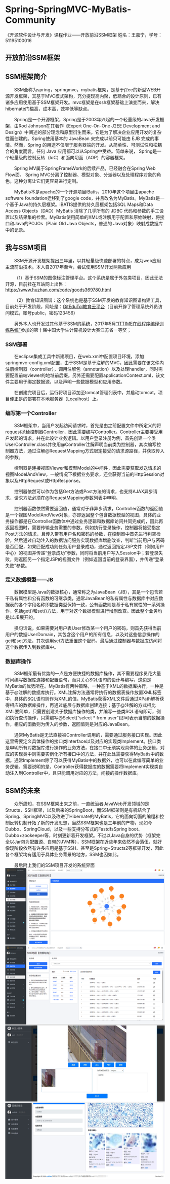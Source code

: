 # Spring-SpringMVC-MyBatis-Community
《开源软件设计与开发》课程作业——开放前沿SSM框架
姓名：王嘉宁，学号：51195100016
## 开放前沿SSM框架
## SSM框架简介
&emsp;&emsp;SSM全称为spring，springmvc，mybatis框架，是基于j2ee的新型WEB开源开发框架，其基于MVC模式架构，充分提现高内聚，低耦合的设计原则，已有诸多应用使用基于SSM框架开发。mvc框架是在ssh框架基础上演变而来，解决hibernate门槛高，成本高，效率低等缺点。

&emsp;&emsp;Spring是一个开源框架，Spring是于2003年兴起的一个轻量级的Java开发框架，由Rod Johnson在其著作《Expert One-On-One J2EE Development and Design》中阐述的部分理念和原型衍生而来。它是为了解决企业应用开发的复杂性而创建的。Spring使用基本的 JavaBean 来完成以前只可能由 EJB 完成的事情。然而，Spring 的用途不仅限于服务器端的开发。从简单性、可测试性和松耦合的角度而言，任何 Java 应用都可以从Spring中受益。简单来说， Spring是一个轻量级的控制反转（IoC）和面向切面（AOP）的容器框架。

&emsp;&emsp;Spring MV属于SpringFrameWork的后续产品，已经融合在Spring Web Flow面。 Spring MVC分离了控制器、模型对象、分派器以及处理程序对象的角色，这种分离让它们更容易进行定制。

&emsp;&emsp;MyBatis本是apache的一个开源项目iBatis，2010年这个项目由apache software foundation迁移到了google code，并且改名为MyBatis。MyBatis是一个基于Java的持久层框架。iBATIS提供的持久层框架包括SQL Maps和Data Access Objects（DAO）MyBatis  消除了几乎所有的 JDBC 代码和参数的手工设置以及结果集的检索。MyBatis使用简单的XML或注解用于配置和原始映射，将接口和Java的POJOs（Plain Old Java Objects，普通的  Java对象）映射成数据库中的记录。
## 我与SSM项目
&emsp;&emsp;SSM开源开发框架提出三年里，以其轻量级快速部署的特点，成为web应用主流前沿技术。本人自2017年至今，尝试使用SSM开发两款应用

&emsp;&emsp;（1）基于SSM的图像标注管理平台。这个系统是属于外包类项目，因此无法开源，目前挂在互站网上出售：https://www.huzhan.com/code/goods369780.html

&emsp;&emsp;（2）教育知识图谱：这个系统也是基于SSM开发的教育知识图谱构建工具，目前处于开发阶段，网址是：[GitEduTol教育云平台](http://47.100.79.2/gitedutol/admin/login)（目前开辟了管理系统外员访问模式，账号public，密码123456）

&emsp;&emsp;另外本人也开发过其他基于SSM的系统，2017年5月[“ITTIME在线程序编译训练系统”](http://www.iqiyi.com/w_19ru1crgd5.html)参加的第十届中国大学生计算机设计大赛江苏省一等奖；
### SSM部署

&emsp;&emsp;在eclipse集成工具中新建项目，在web.xml中配置项目环境，添加springmvc-config.xml配置，由于SSM是基于注解的MVC，因此需要在该文件内注册控制器（controller），调用注解包（annotation）以及处理handler，同时需要配置前端viewer的地址前后缀。另外还需要配置applicationContext.xml，该文件主要用于绑定数据源，以及声明一些数据模型和应用参数。

&emsp;&emsp;在创建完项目后，运行将项目添加至tomcat管理列表中，并启动tomcat，项目便正是的部署在本地服务器（Localhost）上。
### 编写第一个Controller

&emsp;&emsp;SSM框架中，当用户发起访问请求时，首先是由之前配置文件中所定义的将request抛给控制器Controller，因此需要编写Controller。Controller主要接受用户发起的请求，并在此设计业务逻辑。以用户登录注册为例，首先创建一个类UserController.class并使用@Controller注解声明当前类为控制器，其次编写控制器方法，通过注解@RequestMapping方式限定接受的请求源路径，并获取传入的参数。

&emsp;&emsp;控制器是连接视图Viewer和模型Model的中间件，因此需要获取发送请求的视图ModelAndView，一般情况下根据业务要求，还会获得当前的HttpSession对象以及HttpRequest或HttpResponse。

&emsp;&emsp;控制器依然可以作为包括Get方法或Post方法的请求，也支持AJAX异步请求，请求方法必须在@RequestMapping参数列表中申明。

&emsp;&emsp;控制器函数依然需要返回值，通常对于非异步请求，Controller函数的返回值是一个视图ModelAndView对象，亦即返回整个包含数据模型的视图，具体的业务操作都是在Controller函数体中通过业务逻辑和数据库访问共同完成的，因此再返回视图时，需要传输业务需要的参数。例如执行登录操作，控制器将接受指定Post方法的请求，且传入带有用户名和密码的参数，在控制器中首先进行判空检验，然后通过自动注入的数据访问服务实现数据库增删改查，判断当前用户与密码是否匹配，如果匹配成功则任务用户登录成功，通过返回指定JSP文件（例如用户中心）的视图并传递“登录成功”参数，同时将当前用户写入Session中；若登录失败，则返回另一个指定JSP的视图文件（例如返回当前的登录界面），并传递“登录失败”参数。
### 定义数据模型——JB
&emsp;&emsp;数据模型是Java的数据核心，通常称之为JavaBean（JB），其是一个包含若干私有属性和公有函数的可继承类，通常JavaBean的私有属性与数据库中对应数据表的各个字段名称即数据类型保持一致，公有函数则是基于私有属性的一系列操作，包括get()和set()方法，用于对这个数据模型进行增删改查。因此整个业务均是以JB展开的。

&emsp;&emsp;换句话说，如果需要对用户表User修改某一个用户的密码，则首先获得当前用户的数据UserDomain，其包含这个用户的所有信息，以及对这些信息操作的get和set方法，其次调用set方法重置这个密码，最后通过控制器与数据库访问将这个数据传入到数据库中。
### 数据库操作
&emsp;&emsp;SSM框架最有优势的一点是方便快捷的数据库操作，其不需要程序员花大量时间编写数据库连接和配置语句，而只关心SQL语句的设计与编写，这边是MyBatis的优势所在。MyBatis有两种策略，一种基于XML的数据库执行，一种是基于@注解的数据库执行。XML注解方法通常将执行的数据表操作放置XML标签中，具体的SQL语句则作为XML的值，MyBatis获得XML文件后通过XPath解析获得相应的数据库操作，再通过底层与数据库创建连接；基于@注解的方式相比XML要简单，只需要创建关于数据库操作的类，并编写一些类SQL语句即可，例如执行查询操作，只需编写@Select(“select * from user”)即可表示当前的数据操作，相应的函数则为传入的参数，返回值则是对应的JavaBean。

&emsp;&emsp;通常MyBatis是无法直接被Controller调用的，需要通过服务接口实现。因此这里需要定义具体操作的接口类Interface以及对应的实现类Implement。接口类是申明所有对数据库进行操作的业务方法，在接口中无须实现具体的业务逻辑，对应的实现类中则需要实例化所有接口中的方法，并在此处需要获得MyBatis中的数据。通常Implement除了可以获得MyBatis中的数据外，也可以在此编写简单的业务逻辑。需要说明的是，Controller获得数据库的数据需要将Implement实现类自动注入到Controller中，且只能调用对应的方法，间接的操作数据库。
## SSM的未来
&emsp;&emsp;众所周知，在SSM框架出来之前，一直统治者JavaWeb开发领域的是Structs，SSH框架，以及后来的SpringBoot，而SSM框架则是有机结合了Spring、SpringMVC以及改进了Hibernate的MyBatis，它的面向切面的编程和控制反转机制开拓了新的开发思想，当然SSM框架也是三年前的产物，现如今Dubbo、SpringCloud，以及一些支持分布式的FastdfsSpring boot、Dubbo+zookeeper等，时刻更新着开发框架。不过以Java自身的优势（框架完全以Jar包为配置源、自带的JVM等），SSM框架在近些年来依然不会落伍，就好像现阶段依然有许多应用是基于SSH、甚至是Spring+Structs2等框架开发，因此各个框架均有适用于具体业务背景的地方，SSM也因如此。

&emsp;&emsp;最后附上我们的SSM项目开发的系统界面
![教育知识图谱构建工具](https://github.com/wjn1996/Spring-SpringMVC-MyBatis-Community/blob/master/images/%E5%9B%BE%E7%89%871.png)
![教育知识图谱构建工具](https://github.com/wjn1996/Spring-SpringMVC-MyBatis-Community/blob/master/images/%E5%9B%BE%E7%89%872.png)
![图像标注管理系统](https://github.com/wjn1996/Spring-SpringMVC-MyBatis-Community/blob/master/images/%E6%88%AA%E5%8F%96%E5%9B%BE%E7%89%87%E5%B9%B6%E6%A0%87%E6%B3%A8.jpg)
![图像标注管理系统](https://github.com/wjn1996/Spring-SpringMVC-MyBatis-Community/blob/master/images/%E7%AE%A1%E7%90%86%E5%91%98%E6%9F%A5%E8%AF%A2%E4%BB%BB%E5%8A%A1%E5%AE%8C%E6%88%90%E6%83%85%E5%86%B5.jpg)

